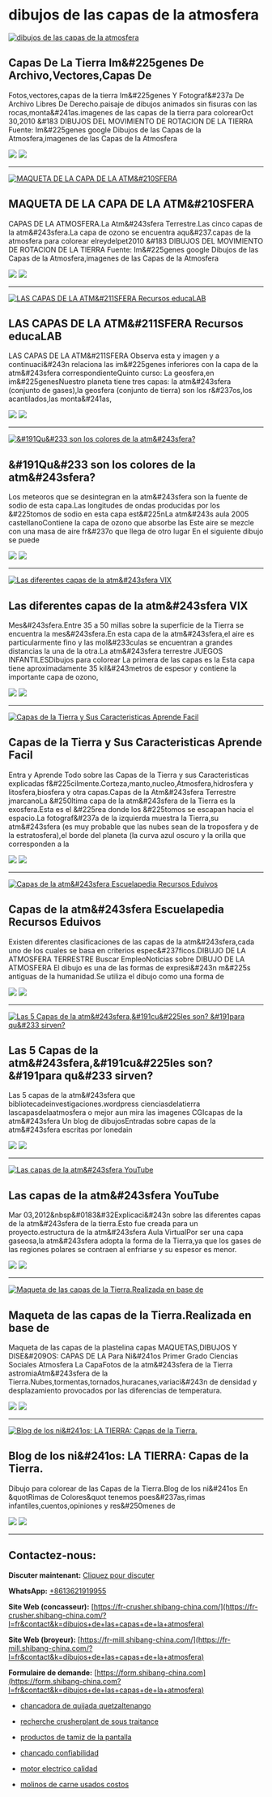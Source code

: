 # dibujos de las capas de la atmosfera

<a href="https://swt.shibang-china.com/?l=fr&img&k=dibujos+de+las+capas+de+la+atmosfera" target="_blank">![dibujos de las capas de la atmosfera](http://static.shibang-china.com/all-800x300/525.jpg)</a>

## Capas De La Tierra Im&#225genes De Archivo,Vectores,Capas De
Fotos,vectores,capas de la tierra Im&#225genes Y Fotograf&#237a De Archivo Libres De Derecho.paisaje de dibujos animados sin fisuras con las rocas,monta&#241as.imagenes de las capas de la tierra para colorearOct 30,2010 &#183 DIBUJOS DEL MOVIMIENTO DE ROTACION DE LA TIERRA Fuente: Im&#225genes google Dibujos de las Capas de la Atmosfera,imagenes de las Capas de la Atmosfera


<a href="https://whatsapp.shibangsoft.com/WhatsApp.php" target="_blank" title="WhatsApp">![](http://static.shibang-china.com/icon/whatsapp.png)</a> <a href="https://swt.shibang-china.com/?l=fr&icon&k=dibujos+de+las+capas+de+la+atmosfera" target="_blank">![](http://static.shibang-china.com/icon/chat-fr.png)</a>

---

<a href="https://swt.shibang-china.com/?l=fr&img&k=dibujos+de+las+capas+de+la+atmosfera" target="_blank">![MAQUETA DE LA CAPA DE LA ATM&#210SFERA](http://static.shibang-china.com/all-800x300/1290.jpg)</a>

## MAQUETA DE LA CAPA DE LA ATM&#210SFERA
CAPAS DE LA ATMOSFERA.La Atm&#243sfera Terrestre.Las cinco capas de la atm&#243sfera.La capa de ozono se encuentra aqu&#237.capas de la atmosfera para colorear elreydelpet2010 &#183 DIBUJOS DEL MOVIMIENTO DE ROTACION DE LA TIERRA Fuente: Im&#225genes google Dibujos de las Capas de la Atmosfera,imagenes de las Capas de la Atmosfera


<a href="https://whatsapp.shibangsoft.com/WhatsApp.php" target="_blank" title="WhatsApp">![](http://static.shibang-china.com/icon/whatsapp.png)</a> <a href="https://swt.shibang-china.com/?l=fr&icon&k=dibujos+de+las+capas+de+la+atmosfera" target="_blank">![](http://static.shibang-china.com/icon/chat-fr.png)</a>

---

<a href="https://swt.shibang-china.com/?l=fr&img&k=dibujos+de+las+capas+de+la+atmosfera" target="_blank">![LAS CAPAS DE LA ATM&#211SFERA Recursos educaLAB](http://static.shibang-china.com/all-800x300/605.jpg)</a>

## LAS CAPAS DE LA ATM&#211SFERA Recursos educaLAB
LAS CAPAS DE LA ATM&#211SFERA Observa esta y imagen y a continuaci&#243n relaciona las im&#225genes inferiores con la capa de la atm&#243sfera correspondienteQuinto curso: La geosfera,en im&#225genesNuestro planeta tiene tres capas: la atm&#243sfera (conjunto de gases),la geosfera (conjunto de tierra) son los r&#237os,los acantilados,las monta&#241as,


<a href="https://whatsapp.shibangsoft.com/WhatsApp.php" target="_blank" title="WhatsApp">![](http://static.shibang-china.com/icon/whatsapp.png)</a> <a href="https://swt.shibang-china.com/?l=fr&icon&k=dibujos+de+las+capas+de+la+atmosfera" target="_blank">![](http://static.shibang-china.com/icon/chat-fr.png)</a>

---

<a href="https://swt.shibang-china.com/?l=fr&img&k=dibujos+de+las+capas+de+la+atmosfera" target="_blank">![&#191Qu&#233 son los colores de la atm&#243sfera?](http://static.shibang-china.com/all-800x300/816.jpg)</a>

## &#191Qu&#233 son los colores de la atm&#243sfera?
Los meteoros que se desintegran en la atm&#243sfera son la fuente de sodio de esta capa.Las longitudes de ondas producidas por los &#225tomos de sodio en esta capa est&#225nLa atm&#243s aula 2005 castellanoContiene la capa de ozono que absorbe las Este aire se mezcle con una masa de aire fr&#237o que llega de otro lugar En el siguiente dibujo se puede


<a href="https://whatsapp.shibangsoft.com/WhatsApp.php" target="_blank" title="WhatsApp">![](http://static.shibang-china.com/icon/whatsapp.png)</a> <a href="https://swt.shibang-china.com/?l=fr&icon&k=dibujos+de+las+capas+de+la+atmosfera" target="_blank">![](http://static.shibang-china.com/icon/chat-fr.png)</a>

---

<a href="https://swt.shibang-china.com/?l=fr&img&k=dibujos+de+las+capas+de+la+atmosfera" target="_blank">![Las diferentes capas de la atm&#243sfera VIX](http://static.shibang-china.com/all-800x300/659.jpg)</a>

## Las diferentes capas de la atm&#243sfera VIX
Mes&#243sfera.Entre 35 a 50 millas sobre la superficie de la Tierra se encuentra la mes&#243sfera.En esta capa de la atm&#243sfera,el aire es particularmente fino y las mol&#233culas se encuentran a grandes distancias la una de la otra.La atm&#243sfera terrestre JUEGOS INFANTILESDibujos para colorear La primera de las capas es la Esta capa tiene aproximadamente 35 kil&#243metros de espesor y contiene la importante capa de ozono,


<a href="https://whatsapp.shibangsoft.com/WhatsApp.php" target="_blank" title="WhatsApp">![](http://static.shibang-china.com/icon/whatsapp.png)</a> <a href="https://swt.shibang-china.com/?l=fr&icon&k=dibujos+de+las+capas+de+la+atmosfera" target="_blank">![](http://static.shibang-china.com/icon/chat-fr.png)</a>

---

<a href="https://swt.shibang-china.com/?l=fr&img&k=dibujos+de+las+capas+de+la+atmosfera" target="_blank">![Capas de la Tierra y Sus Caracteristicas Aprende Facil](http://static.shibang-china.com/all-800x300/462.jpg)</a>

## Capas de la Tierra y Sus Caracteristicas Aprende Facil
Entra y Aprende Todo sobre las Capas de la Tierra y sus Caracteristicas explicadas f&#225cilmente.Corteza,manto,nucleo,Atmosfera,hidrosfera y litosfera,biosfera y otra capas.Capas de la Atm&#243sfera Terrestre jmarcanoLa &#250ltima capa de la atm&#243sfera de la Tierra es la exosfera.Esta es el &#225rea donde los &#225tomos se escapan hacia el espacio.La fotograf&#237a de la izquierda muestra la Tierra,su atm&#243sfera (es muy probable que las nubes sean de la troposfera y de la estratosfera),el borde del planeta (la curva azul oscuro y la orilla que corresponden a la


<a href="https://whatsapp.shibangsoft.com/WhatsApp.php" target="_blank" title="WhatsApp">![](http://static.shibang-china.com/icon/whatsapp.png)</a> <a href="https://swt.shibang-china.com/?l=fr&icon&k=dibujos+de+las+capas+de+la+atmosfera" target="_blank">![](http://static.shibang-china.com/icon/chat-fr.png)</a>

---

<a href="https://swt.shibang-china.com/?l=fr&img&k=dibujos+de+las+capas+de+la+atmosfera" target="_blank">![Capas de la atm&#243sfera Escuelapedia Recursos Eduivos](http://static.shibang-china.com/all-800x300/1345.jpg)</a>

## Capas de la atm&#243sfera Escuelapedia Recursos Eduivos
Existen diferentes clasificaciones de las capas de la atm&#243sfera,cada uno de los cuales se basa en criterios espec&#237ficos.DIBUJO DE LA ATMOSFERA TERRESTRE Buscar EmpleoNoticias sobre DIBUJO DE LA ATMOSFERA El dibujo es una de las formas de expresi&#243n m&#225s antiguas de la humanidad.Se utiliza el dibujo como una forma de


<a href="https://whatsapp.shibangsoft.com/WhatsApp.php" target="_blank" title="WhatsApp">![](http://static.shibang-china.com/icon/whatsapp.png)</a> <a href="https://swt.shibang-china.com/?l=fr&icon&k=dibujos+de+las+capas+de+la+atmosfera" target="_blank">![](http://static.shibang-china.com/icon/chat-fr.png)</a>

---

<a href="https://swt.shibang-china.com/?l=fr&img&k=dibujos+de+las+capas+de+la+atmosfera" target="_blank">![Las 5 Capas de la atm&#243sfera,&#191cu&#225les son? &#191para qu&#233 sirven?](http://static.shibang-china.com/all-800x300/902.jpg)</a>

## Las 5 Capas de la atm&#243sfera,&#191cu&#225les son? &#191para qu&#233 sirven?
Las 5 capas de la atm&#243sfera que bibliotecadeinvestigaciones.wordpress cienciasdelatierra lascapasdelaatmosfera o mejor aun mira las imagenes CGIcapas de la atm&#243sfera Un blog de dibujosEntradas sobre capas de la atm&#243sfera escritas por lonedain


<a href="https://whatsapp.shibangsoft.com/WhatsApp.php" target="_blank" title="WhatsApp">![](http://static.shibang-china.com/icon/whatsapp.png)</a> <a href="https://swt.shibang-china.com/?l=fr&icon&k=dibujos+de+las+capas+de+la+atmosfera" target="_blank">![](http://static.shibang-china.com/icon/chat-fr.png)</a>

---

<a href="https://swt.shibang-china.com/?l=fr&img&k=dibujos+de+las+capas+de+la+atmosfera" target="_blank">![Las capas de la atm&#243sfera YouTube](http://static.shibang-china.com/all-800x300/747.jpg)</a>

## Las capas de la atm&#243sfera YouTube
Mar 03,2012&nbsp&#0183&#32Explicaci&#243n sobre las diferentes capas de la atm&#243sfera de la tierra.Esto fue creada para un proyecto.estructura de la atm&#243sfera Aula VirtualPor ser una capa gaseosa,la atm&#243sfera adopta la forma de la Tierra,ya que los gases de las regiones polares se contraen al enfriarse y su espesor es menor.


<a href="https://whatsapp.shibangsoft.com/WhatsApp.php" target="_blank" title="WhatsApp">![](http://static.shibang-china.com/icon/whatsapp.png)</a> <a href="https://swt.shibang-china.com/?l=fr&icon&k=dibujos+de+las+capas+de+la+atmosfera" target="_blank">![](http://static.shibang-china.com/icon/chat-fr.png)</a>

---

<a href="https://swt.shibang-china.com/?l=fr&img&k=dibujos+de+las+capas+de+la+atmosfera" target="_blank">![Maqueta de las capas de la Tierra.Realizada en base de](http://static.shibang-china.com/all-800x300/1112.jpg)</a>

## Maqueta de las capas de la Tierra.Realizada en base de
Maqueta de las capas de la plastelina capas MAQUETAS,DIBUJOS Y DISE&#209OS: CAPAS DE LA Para Ni&#241os Primer Grado Ciencias Sociales Atmosfera La CapaFotos de la atm&#243sfera de la Tierra astromiaAtm&#243sfera de la Tierra.Nubes,tormentas,tornados,huracanes,variaci&#243n de densidad y desplazamiento provocados por las diferencias de temperatura.


<a href="https://whatsapp.shibangsoft.com/WhatsApp.php" target="_blank" title="WhatsApp">![](http://static.shibang-china.com/icon/whatsapp.png)</a> <a href="https://swt.shibang-china.com/?l=fr&icon&k=dibujos+de+las+capas+de+la+atmosfera" target="_blank">![](http://static.shibang-china.com/icon/chat-fr.png)</a>

---

<a href="https://swt.shibang-china.com/?l=fr&img&k=dibujos+de+las+capas+de+la+atmosfera" target="_blank">![Blog de los ni&#241os: LA TIERRA: Capas de la Tierra.](http://static.shibang-china.com/all-800x300/391.jpg)</a>

## Blog de los ni&#241os: LA TIERRA: Capas de la Tierra.
Dibujo para colorear de las Capas de la Tierra.Blog de los ni&#241os En &quotRimas de Colores&quot tenemos poes&#237as,rimas infantiles,cuentos,opiniones y res&#250menes de

<a href="https://whatsapp.shibangsoft.com/WhatsApp.php" target="_blank" title="WhatsApp">![](http://static.shibang-china.com/icon/whatsapp.png)</a> <a href="https://swt.shibang-china.com/?l=fr&icon&k=dibujos+de+las+capas+de+la+atmosfera" target="_blank">![](http://static.shibang-china.com/icon/chat-fr.png)</a>

---
## Contactez-nous:

**Discuter maintenant:** [Cliquez pour discuter](https://swt.shibang-china.com?l=fr&contact&k=dibujos+de+las+capas+de+la+atmosfera)

**WhatsApp:**  [+8613621919955](https://whatsapp.shibangsoft.com/WhatsApp.php)

**Site Web (concasseur):** [https://fr-crusher.shibang-china.com/](https://fr-crusher.shibang-china.com/?l=fr&contact&k=dibujos+de+las+capas+de+la+atmosfera)

**Site Web (broyeur):** [https://fr-mill.shibang-china.com/](https://fr-mill.shibang-china.com/?l=fr&contact&k=dibujos+de+las+capas+de+la+atmosfera)

**Formulaire de demande:** [https://form.shibang-china.com](https://form.shibang-china.com?l=fr&contact&k=dibujos+de+las+capas+de+la+atmosfera)

* [chancadora de quijada quetzaltenango](../64/chancadora%20de%20quijada%20quetzaltenango.md)

* [recherche crusherplant de sous traitance](../61/recherche%20crusherplant%20de%20sous%20traitance.md)

* [productos de tamiz de la pantalla](../63/productos%20de%20tamiz%20de%20la%20pantalla.md)

* [chancado confiabilidad](../64/chancado%20confiabilidad.md)

* [motor electrico calidad](../62/motor%20electrico%20calidad.md)

* [molinos de carne usados costos](../62/molinos%20de%20carne%20usados%20costos.md)